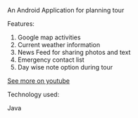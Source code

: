 An Android Application for planning tour

Features:
1. Google map activities
2. Current weather information
3. News Feed for sharing photos and text
4. Emergency contact list
5. Day wise note option during tour

[See more on youtube](https://youtu.be/8tJjDNu83Fg)

Technology used:

Java
